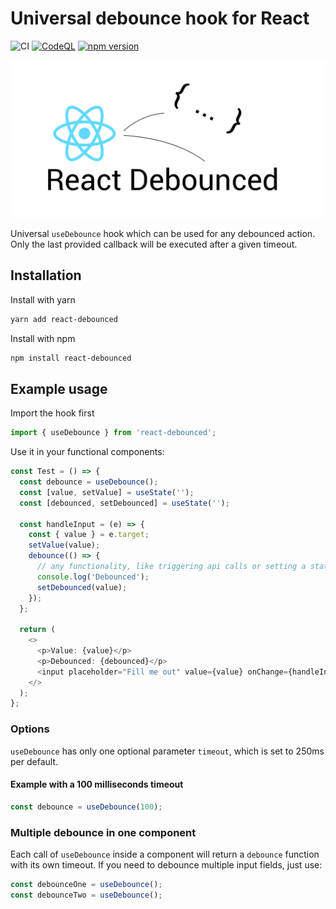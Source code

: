 # Universal debounce hook for React

![CI](https://github.com/dlavrenuek/react-debounced/workflows/ci/badge.svg)
[![CodeQL](https://github.com/dlavrenuek/react-debounced/actions/workflows/codeql-analysis.yml/badge.svg)](https://github.com/dlavrenuek/react-debounced/actions/workflows/codeql-analysis.yml)
[![npm version](https://badge.fury.io/js/react-debounced.svg)](http://badge.fury.io/js/react-debounced)

![react-debounced](docs/logo.png)

Universal `useDebounce` hook which can be used for any debounced action. Only
the last provided callback will be executed after a given timeout.

## Installation

Install with yarn

```bash
yarn add react-debounced
```

Install with npm

```bash
npm install react-debounced
```

## Example usage

Import the hook first

```typescript
import { useDebounce } from 'react-debounced';
```

Use it in your functional components:

```typescript jsx
const Test = () => {
  const debounce = useDebounce();
  const [value, setValue] = useState('');
  const [debounced, setDebounced] = useState('');

  const handleInput = (e) => {
    const { value } = e.target;
    setValue(value);
    debounce(() => {
      // any functionality, like triggering api calls or setting a state, can be used here
      console.log('Debounced');
      setDebounced(value);
    });
  };

  return (
    <>
      <p>Value: {value}</p>
      <p>Debounced: {debounced}</p>
      <input placeholder="Fill me out" value={value} onChange={handleInput} />
    </>
  );
};
```

### Options

`useDebounce` has only one optional parameter `timeout`, which is set to 250ms per default.

#### Example with a 100 milliseconds timeout

```typescript jsx
const debounce = useDebounce(100);
```

### Multiple debounce in one component

Each call of `useDebounce` inside a component will return a `debounce` function with its own timeout.
If you need to debounce multiple input fields, just use:

```typescript jsx
const debounceOne = useDebounce();
const debounceTwo = useDebounce();
```
